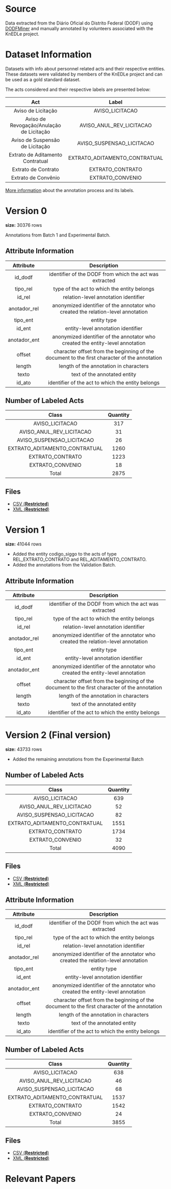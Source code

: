 # Source

Data extracted from the Diário Oficial do Distrito Federal (DODF) using [DODFMiner](https://dodfminer.readthedocs.io/) and manually annotated by volunteers associated with the KnEDLe project.

# Dataset Information

Datasets with info about personnel related acts and their respective entities. These datasets were validated by members of the KnEDLe project and can be used as a gold standard dataset.

The acts considered and their respective labels are presented below:

|                   Act                   |              Label            | 
|:---------------------------------------:|:-----------------------------:|
|Aviso de Licitação                       | AVISO_LICITACAO               |
|Aviso de Revogação/Anulação de Licitação | AVISO_ANUL_REV_LICITACAO      |
|Aviso de Suspensão de Licitação          | AVISO_SUSPENSAO_LICITACAO     |
|Extrato de Aditamento Contratual         | EXTRATO_ADITAMENTO_CONTRATUAL |
|Extrato de Contrato                      | EXTRATO_CONTRATO              |
|Extrato de Convênio                      | EXTRATO_CONVENIO              |

[More information](https://github.com/UnB-KnEDLe/tutorial_anotacao_contratos_licitacoes) about the annotation process and its labels.

# Version 0
**size:** 30376 rows

Annotations from Batch 1 and Experimental Batch. 

## Attribute Information 

|    Attribute  | Description | 
|:-------------:|:-------------------:|
|id_dodf        | identifier of the DODF from which the act was extracted |
|tipo_rel       | type of the act to which the entity belongs |
|id_rel         | relation-level annotation identifier |
|anotador_rel   | anonymized identifier of the annotator who created the relation-level annotation |
|tipo_ent       | entity type |
|id_ent         | entity-level annotation identifier |
|anotador_ent   | anonymized identifier of the annotator who created the entity-level annotation |
|offset         | character offset from the beginning of the document to the first character of the annotation |
|length         | length of the annotation in characters |
|texto          | text of the annotated entity |
|id_ato         | identifier of the act to which the entity belongs |

## Number of Labeled Acts

|    Class                       | Quantity | 
|:------------------------------:|:--------:|
| AVISO_LICITACAO                |       317|
| AVISO_ANUL_REV_LICITACAO       |        31|
| AVISO_SUSPENSAO_LICITACAO      |        26|
| EXTRATO_ADITAMENTO_CONTRATUAL  |      1260|
| EXTRATO_CONTRATO               |      1223|
| EXTRATO_CONVENIO               |        18|
|Total                           |      2875|

## Files
- [CSV (**Restricted**) ](https://drive.google.com/file/d/1o4_ycHyyTZAPMXistI3-Ll-48a7MU-u9/view?usp=sharing)
- [XML (**Restricted**) ](https://drive.google.com/drive/folders/1lalUjFuDX7GJ4gDej3JkJ7gqXXxSoGDL?usp=sharing)

# Version 1
**size:** 41044 rows

- Added the entity codigo_siggo to the acts of type REL_EXTRATO_CONTRATO and REL_ADITAMENTO_CONTRATO.
- Added the annotations from the Validation Batch.

## Attribute Information 

|    Attribute  | Description | 
|:-------------:|:-------------------:|
|id_dodf        | identifier of the DODF from which the act was extracted |
|tipo_rel       | type of the act to which the entity belongs |
|id_rel         | relation-level annotation identifier |
|anotador_rel   | anonymized identifier of the annotator who created the relation-level annotation |
|tipo_ent       | entity type |
|id_ent         | entity-level annotation identifier |
|anotador_ent   | anonymized identifier of the annotator who created the entity-level annotation |
|offset         | character offset from the beginning of the document to the first character of the annotation |
|length         | length of the annotation in characters |
|texto          | text of the annotated entity |
|id_ato         | identifier of the act to which the entity belongs |

# Version 2 (Final version)
**size:** 43733 rows

- Added the remaining annotations from the Experimental Batch

## Number of Labeled Acts

|    Class                       | Quantity | 
|:------------------------------:|:--------:|
| AVISO_LICITACAO                |       639|
| AVISO_ANUL_REV_LICITACAO       |        52|
| AVISO_SUSPENSAO_LICITACAO      |        82|
| EXTRATO_ADITAMENTO_CONTRATUAL  |      1551|
| EXTRATO_CONTRATO               |      1734|
| EXTRATO_CONVENIO               |        32|
|Total                           |      4090|

## Files
- [CSV (**Restricted**) ](https://drive.google.com/file/d/1x-3C0ew_UoNddM3Sb40r7V5_cFKAaJaq/view?usp=sharing)
- [XML (**Restricted**) ](https://drive.google.com/drive/folders/1fMNGGUutW8hVMpTBJ9Y1HLtvyJ5_XxVQ?usp=sharing)

## Attribute Information 

|    Attribute  | Description | 
|:-------------:|:-------------------:|
|id_dodf        | identifier of the DODF from which the act was extracted |
|tipo_rel       | type of the act to which the entity belongs |
|id_rel         | relation-level annotation identifier |
|anotador_rel   | anonymized identifier of the annotator who created the relation-level annotation |
|tipo_ent       | entity type |
|id_ent         | entity-level annotation identifier |
|anotador_ent   | anonymized identifier of the annotator who created the entity-level annotation |
|offset         | character offset from the beginning of the document to the first character of the annotation |
|length         | length of the annotation in characters |
|texto          | text of the annotated entity |
|id_ato         | identifier of the act to which the entity belongs |

## Number of Labeled Acts

|    Class                       | Quantity | 
|:------------------------------:|:--------:|
| AVISO_LICITACAO                |       638|
| AVISO_ANUL_REV_LICITACAO       |        46|
| AVISO_SUSPENSAO_LICITACAO      |        68|
| EXTRATO_ADITAMENTO_CONTRATUAL  |      1537|
| EXTRATO_CONTRATO               |      1542|
| EXTRATO_CONVENIO               |        24|
|Total                           |      3855|

## Files
- [CSV (**Restricted**) ](https://drive.google.com/file/d/1KkT8XaI17auKOJSY6UTKZfNJXc0PlyNS/view?usp=share_link)
- [XML (**Restricted**) ](https://drive.google.com/drive/folders/19XaO4CE6DV73nLEP3aqQTZR_JlOwdVbL?usp=share_link)

# Relevant Papers
